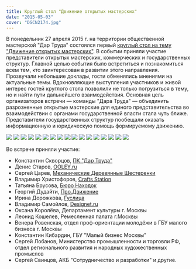 ```yaml
---
title: Круглый стол "Движение открытых мастерских"
date: "2015-05-03"
cover: "DSCN2174.jpg"
---
```


В понедельник 27 апреля 2015 г. на территории общественной мастерской "Дар Труда" состоялся первый [круглый стол на тему "Движение открытых мастерских"](http://ooley.ru/events/kruglyj-stol-dvizhenie-otkrytyh-masterskih/). В событии приняли участие представители открытых мастерских, коммерческих и государственных структур. Главной целью события было встретиться и познакомиться всем тем, кто заинтересован в развитии этого направления. Прозвучали небольшие доклады, гости обменялись мнениями на актуальные темы. Вдохновляющие выступления участников и живой интерес гостей круглого стола позволили не только погрузиться в тему, но и найти пути дальнейшего взаимодействия. Основная цель организаторов встречи — команды "Дара Труда" — объединить разрозненные открытые мастерские для единого представительства во взаимодействии с органами государственной власти стала чуть ближе. Представители государственных структур пообещали оказать информационную и юридическую помощь формируемому движению.

![](./images/DSCN2118.jpg)
![](./images/DSCN2120.jpg)
![](./images/DSCN2123.jpg)
![](./images/DSCN2127.jpg)
![](./images/DSCN2131.jpg)
![](./images/DSCN2138.jpg)
![](./images/DSCN2139.jpg)
![](./images/DSCN2141.jpg)
![](./images/DSCN2142.jpg)
![](./images/DSCN2146.jpg)
![](./images/DSCN2147.jpg)
![](./images/DSCN2150.jpg)
![](./images/DSCN2152.jpg)
![](./images/DSCN2154.jpg)
![](./images/DSCN2156.jpg)
![](./images/DSCN2157.jpg)
![](./images/DSCN2159.jpg)

Во встрече приняли участие:

- Константин Скворцов, [ПК "Дар Труда"](http://ooley.ru/places/dar-truda/)
- Денис Старов, [OOLEY.ru](http://ooley.ru/)
- Сергей Царев, [Механические Деревянные Шестеренки](http://woodgears.ru)
- Владимир Христофоров, [Crafts Station](http://ooley.ru/places/crafts-station/)
- Татьяна Брусова, [Бюро Находок](http://buro-nahodok.ru)
- Георгий Дудайти, [Про.Движение](http://ooley.ru/places/masterskie-proekta-pro-dvizhenie/)
- Ирина Дорожкова, [Гуслица](http://art-guslitsa.ru)
- Владимир Самойлов, [Designet.ru](http://designet.ru/)
- Оксана Королёва, Департамент культуры г. Москвы
- Леонид Кошелев, Ремесленная палата г.Москвы
- Венера Ровенская, отдел проф-ориентации молодёжи в ГБУ малого бизнеса г. Москвы
- Константин Кибардин, ГБУ "Малый бизнес Москвы"
- Сергей Лобанов, Министерство промышленности и торговли РФ, отдел регионального развития и народных художественных промыслов
- Сергей Свинцов, АКБ "Сотрудничество и разработки" и другие.
